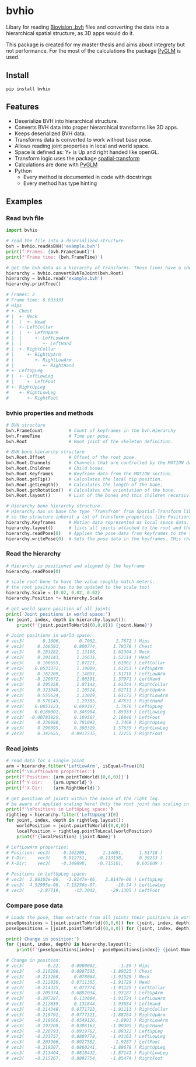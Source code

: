 # bvhio
Libary for reading [Biovision .bvh](https://research.cs.wisc.edu/graphics/Courses/cs-838-1999/Jeff/BVH.html) files and converting the data into a hierarchical spatial structure, as 3D apps would do it.

This package is created for my master thesis and aims about integrety but not performance. For the most of the calculations the package [PyGLM](https://github.com/Zuzu-Typ/PyGLM) is used.
## Install
``` batch
pip install bvhio
 ```

## Features
- Deserialize BVH into hierarchical structure.
- Converts BVH data into proper hierarchical transforms like 3D apps.
- Keeps deserialized BVH data.
- Transforms data is converted to work without base pose.
- Allows reading joint properties in local and world space.
- Space is defined as: Y+ is Up and right handed like openGL.
- Transform logic uses the package [spatial-transform](https://github.com/Wasserwecken/spatial-transform)
- Calculations are done with [PyGLM](https://github.com/Zuzu-Typ/PyGLM)
- Python
    - Every method is documented in code with docstrings
    - Every method has type hinting

## Examples
### Read bvh file
```python
import bvhio

# read the file into a deserialized structure
bvh = bvhio.readAsBVH('example.bvh')
print(f'Frames: {bvh.FrameCount}')
print(f'Frame time: {bvh.FrameTime}')

# get the bvh data as a hierarchy of transforms. Those lines have a identical result
hierarchy = bvhio.convertBvhToJoint(bvh.Root)
hierarchy = bvhio.read('example.bvh')
hierarchy.printTree()

# Frames: 2
# Frame time: 0.033333
# Hips
# +- Chest
# |  +- Neck
# |  |  +- Head
# |  +- LeftCollar
# |  |  +- LeftUpArm
# |  |     +- LeftLowArm
# |  |        +- LeftHand
# |  +- RightCollar
# |     +- RightUpArm
# |        +- RightLowArm
# |           +- RightHand
# +- LeftUpLeg
# |  +- LeftLowLeg
# |     +- LeftFoot
# +- RightUpLeg
#    +- RightLowLeg
#       +- RightFoot
```

### bvhio properties and methods
```python
# BVH structure
bvh.FrameCount          # Count of keyframes in the bvh.Hierarchy
bvh.FrameTime           # Time per pose.
bvh.Root                # Root joint of the skeleton definition.

# BVH bone hierarchy structure
bvh.Root.Offset         # Offset of the root pose.
bvh.Root.Channels       # Channels that are controlled by the MOTION data.
bvh.Root.Children       # Child bones.
bvh.Root.Keyframes      # Keyframe data from the MOTION section.
bvh.Root.getTip()       # Calculates the local tip position.
bvh.Root.getLength()    # Calculates the length of the bone.
bvh.Root.getRotation()  # Calculates the orientation of the bone.
bvh.Root.layout()       # List of the bones and this children recursivly.

# Hierarchy bone hierarchy structure.
# Hierarchy has as base the type "Transfrom" from Spatial-Transform lib,
# so the structure inherit a lot of transform properties like Position, Rotation and Forward.
hierarchy.Keyframes     # Motion data represented as local space data, independed of a root pose.
hierarchy.layout()      # lists all joints attached to the root and their childrens.
hierarchy.readPose(0)   # Applies the pose data from keyframes to the transform and may to its children.
hierarchy.writePose(0)  # Sets the pose data in the keyframes. THis changes the animation.
```

### Read the hierarchy
```python
# Hierarchy is positioned and aligned by the keyframe
hierarchy.readPose(0)

# scale root bone to have the value roughly match meters.
# the root position has to be updated to the scale too!
hierarchy.Scale = (0.02, 0.02, 0.02)
hierarchy.Position *= hierarchy.Scale

# get world space position of all joints
print('Joint positions in world space:')
for joint, index, depth in hierarchy.layout():
    print(f'{joint.pointToWorld((0,0,0))} {joint.Name}')

# Joint positions in world space:
# vec3(       0.1606,       0.7002,       1.7672 ) Hips
# vec3(     0.166593,     0.800774,      1.79378 ) Chest
# vec3(     0.183282,      1.13198,      1.62304 ) Neck
# vec3(     0.201143,      1.16631,      1.52114 ) Head
# vec3(     0.160555,      1.07221,      1.61062 ) LeftCollar
# vec3(    0.0533372,      1.10009,      1.61253 ) LeftUpArm
# vec3(    -0.162209,      1.14091,      1.51718 ) LeftLowArm
# vec3(    -0.120072,      1.00391,      1.37971 ) LeftHand
# vec3(     0.205259,      1.07142,      1.61344 ) RightCollar
# vec3(     0.321048,      1.10524,      1.62711 ) RightUpArm
# vec3(     0.555624,      1.13019,      1.61172 ) RightLowArm
# vec3(     0.578145,      1.29305,      1.47631 ) RightHand
# vec3(    0.0851123,     0.699307,       1.7876 ) LeftUpLeg
# vec3(    0.0180001,     0.345904,      1.85933 ) LeftLowLeg
# vec3(  -0.00783825,     0.189567,      2.16848 ) LeftFoot
# vec3(     0.236088,     0.701093,       1.7468 ) RightUpLeg
# vec3(     0.296095,     0.398319,      1.57635 ) RightLowLeg
# vec3(     0.342655,    0.0917735,      1.72255 ) RightFoot
```

### Read joints
```python
# read data for a single joint
arm = hierarchy.filter('LeftLowArm', isEqual=True)[0]
print(f'\nLeftLowArm properties:')
print(f'Position: {arm.pointToWorld((0,0,0))}')
print(f'Y-Dir:    {arm.UpWorld}')
print(f'X-Dir:    {arm.RightWorld}')

# get position of joints within the space of the right leg.
# be aware of applied scaling here! Only the root joint has scaling in this example.
print(f'\nPositions in LeftUpLeg space:')
rightleg = hierarchy.filter('LeftUpLeg')[0]
for joint, index, depth in rightleg.layout():
    worldPosition = joint.pointToWorld((0,0,0))
    localPosition = rightleg.pointToLocal(worldPosition)
    print(f'{localPosition} {joint.Name}')

# LeftLowArm properties:
# Position: vec3(    -0.162209,      1.14091,      1.51718 )
# Y-Dir:    vec3(     0.912751,    -0.113158,      0.39253 )
# X-Dir:    vec3(    -0.349098,    -0.715101,     0.605609 )

# Positions in LeftUpLeg space:
# vec3(  2.86102e-06,  -3.8147e-06,   3.8147e-06 ) LeftUpLeg
# vec3(  4.52995e-06, -7.15256e-07,       -18.34 ) LeftLowLeg
# vec3(     -2.87719,     -13.3042,     -29.1305 ) LeftFoot
```
### Compare pose data
```python
# Loads the pose, then extracts from all joints their positions in world space
pose0positions = [joint.pointToWorld((0,0,0)) for (joint, index, depth) in hierarchy.readPose(0).layout()]
pose1positions = [joint.pointToWorld((0,0,0)) for (joint, index, depth) in hierarchy.readPose(1).layout()]

print('Change in position:')
for (joint, index, depth) in hierarchy.layout():
    print(f'{pose1positions[index] - pose0positions[index]} {joint.Name}')

# Change in position:
# vec3(        -0.22,    0.0900002,        -1.89 ) Hips
# vec3(    -0.219298,    0.0907593,     -1.89325 ) Chest
# vec3(    -0.213268,     0.078064,     -1.91529 ) Neck
# vec3(    -0.212836,    0.0711365,     -1.91729 ) Head
# vec3(    -0.214325,     0.077774,     -1.91125 ) LeftCollar
# vec3(    -0.209374,    0.0882034,     -1.93187 ) LeftUpArm
# vec3(    -0.207287,     0.119064,     -1.91724 ) LeftLowArm
# vec3(    -0.212839,     0.131844,     -1.93034 ) LeftHand
# vec3(    -0.214348,    0.0771713,     -1.91111 ) RightCollar
# vec3(    -0.219791,    0.0777321,     -1.88764 ) RightUpArm
# vec3(    -0.218666,    0.0549126,      -1.8903 ) RightLowArm
# vec3(    -0.197209,    0.0386162,     -1.90305 ) RightHand
# vec3(    -0.220793,    0.0919762,     -1.89322 ) LeftUpLeg
# vec3(    -0.233757,    0.0889778,     -1.93163 ) LeftLowLeg
# vec3(    -0.203906,    0.0927582,      -1.9287 ) LeftFoot
# vec3(    -0.219207,    0.0880241,     -1.88678 ) RightUpLeg
# vec3(    -0.213404,    0.0810432,     -1.87141 ) RightLowLeg
# vec3(    -0.215267,    0.0892754,     -1.85474 ) RightFoot
```
